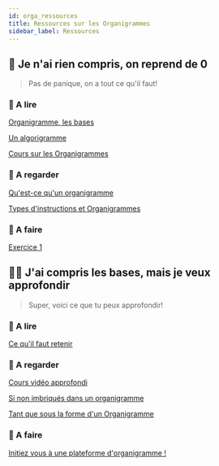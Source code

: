 ```yaml
---
id: orga_ressources
title: Ressources sur les Organigrammes
sidebar_label: Ressources
---
```


## 🏁 Je n'ai rien compris, on reprend de 0

> Pas de panique, on a tout ce qu'il faut!

### 📖 A lire

[Organigramme, les bases](http://techno-in-sevignee.e-monsite.com/medias/files/algorigramme.pdf)

[Un algorigramme](https://www.lucidchart.com/pages/fr/algorigramme)

[Cours sur les Organigrammes](http://robert.cireddu.free.fr/SI/Cours%20sur%20les%20algorigrammes.pdf)

### 🍿 A regarder

[Qu'est-ce qu'un organigramme](https://www.youtube.com/watch?v=INYDPsqxUpg&feature=emb_logo)

[Types d'instructions et Organigrammes](https://www.youtube.com/watch?v=0YfI4YAqnco)

### 🚀 A faire

[Exercice 1](./orga_exercices)

## 👩‍💻 J'ai compris les bases, mais je veux approfondir

> Super, voici ce que tu peux approfondir!

### 📖 A lire

[Ce qu'il faut retenir](https://docs.google.com/viewerng/viewer?url=https://cjezegou.fr/wp-content/uploads/2017/01/FC-organigramme.pdf&hl=fr)

### 🍿 A regarder

[Cours vidéo approfondi](https://www.youtube.com/watch?v=JTZ67-4wXKw)

[Si non imbriqués dans un organigramme](https://www.youtube.com/watch?v=lpDyuPB6MDU)

[Tant que sous la forme d'un Organigramme](https://www.youtube.com/watch?v=qfxcreZcXrE)

### 🚀 A faire

[Initiez vous à une plateforme d'organigramme !](https://scratch.mit.edu/)
